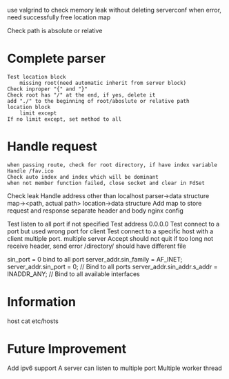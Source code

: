 use valgrind to check memory leak without deleting serverconf
when error, need successfully free location map

Check path is absolute or relative
# Complete parser
    Test location block
        missing root(need automatic inherit from server block)
    Check inproper "{" and "}" 
    Check root has "/" at the end, if yes, delete it
    add "./" to the beginning of root/aboslute or relative path
    location block
        limit except
    If no limit except, set method to all
# Handle request
    when passing route, check for root directory, if have index variable
    Handle /fav.ico
    Check auto index and index which will be dominant
    when not member function failed, close socket and clear in FdSet

Check leak
Handle address other than localhost
parser->data structure
    map-><path, actual path>
location->data structure
Add map to store request and response
separate header and body
nginx config


Test listen to all port if not specified
Test address 0.0.0.0
Test connect to a port but used wrong port for client
Test connect to a specific host with a client
multiple port.
multiple server
Accept should not quit
if too long not receive header, send error
/directory/ should have different file


sin_port = 0 bind to all port
server_addr.sin_family = AF_INET;
    server_addr.sin_port = 0;  // Bind to all ports
    server_addr.sin_addr.s_addr = INADDR_ANY;  // Bind to all available interfaces

# Information
host cat etc/hosts

# Future Improvement
Add ipv6 support
A server can listen to multiple port
Multiple worker thread